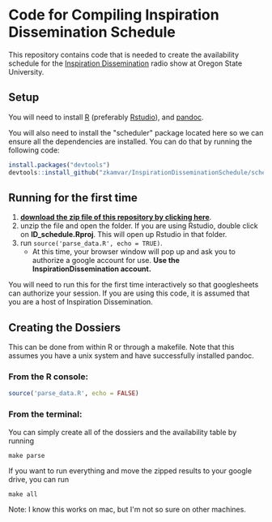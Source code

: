# Code for Compiling Inspiration Dissemination Schedule

This repository contains code that is needed to create the availability schedule
for the [Inspiration Dissemination](http://blogs.oregonstate.edu/inspiration) 
radio show at Oregon State University. 

## Setup

You will need to install [R](https://cran.r-project.org) (preferably 
[Rstudio](https://rstudio.com)), and [pandoc](http://pandoc.org/installing.html).

You will also need to install the "scheduler" package located here so we can
ensure all the dependencies are installed. You can do that by running the 
following code:

```r
install.packages("devtools")
devtools::install_github("zkamvar/InspirationDisseminationSchedule/scheduler")
```

## Running for the first time

1. [**download the zip file of this repository by clicking here**](https://github.com/zkamvar/InspirationDisseminationSchedule/archive/master.zip). 
2. unzip the file and open the folder. If you are using Rstudio, double click on 
**ID_schedule.Rproj**. This will open up Rstudio in that folder.
3. run `source('parse_data.R', echo = TRUE)`. 
    - At this time, your browser window will pop up and ask you to authorize a google account for use. **Use the InspirationDissemination account.**

You will need to run this for the first time interactively so that googlesheets 
can authorize your session. If you are using this code, it is assumed that you 
are a host of Inspiration Dissemination.


## Creating the Dossiers

This can be done from within R or through a makefile. Note that this assumes you
have a unix system and have successfully installed pandoc.

### From the R console:

```r
source('parse_data.R', echo = FALSE)
```

### From the terminal:

You can simply create all of the dossiers and the availability table by running

```
make parse
```

If you want to run everything and move the zipped results to your google drive,
you can run

```
make all
```

Note: I know this works on mac, but I'm not so sure on other machines.
